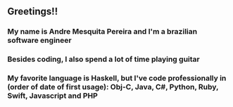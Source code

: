 ## Greetings!!

### My name is Andre Mesquita Pereira and I'm a brazilian software engineer
### Besides coding, I also spend a lot of time playing guitar
### My favorite language is Haskell, but I've code professionally in (order of date of first usage): Obj-C, Java, C#, Python, Ruby, Swift, Javascript and PHP
